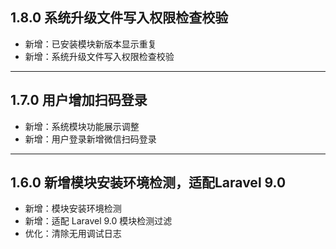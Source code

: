 ## 1.8.0 系统升级文件写入权限检查校验

- 新增：已安装模块新版本显示重复
- 新增：系统升级文件写入权限检查校验

---

## 1.7.0 用户增加扫码登录

- 新增：系统模块功能展示调整
- 新增：用户登录新增微信扫码登录

---

## 1.6.0 新增模块安装环境检测，适配Laravel 9.0

- 新增：模块安装环境检测
- 新增：适配 Laravel 9.0 模块检测过滤
- 优化：清除无用调试日志
